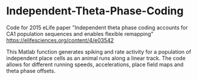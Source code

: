 # Independent-Theta-Phase-Coding
Code for 2015 eLife paper 
"Independent theta phase coding accounts for CA1 population sequences and enables flexible remapping" 
https://elifesciences.org/content/4/e03542

This Matlab function generates spiking and rate activity for a population of independent place cells as an animal runs along a linear track. The code allows for different running speeds, accelerations, place field maps and theta phase offsets. 
